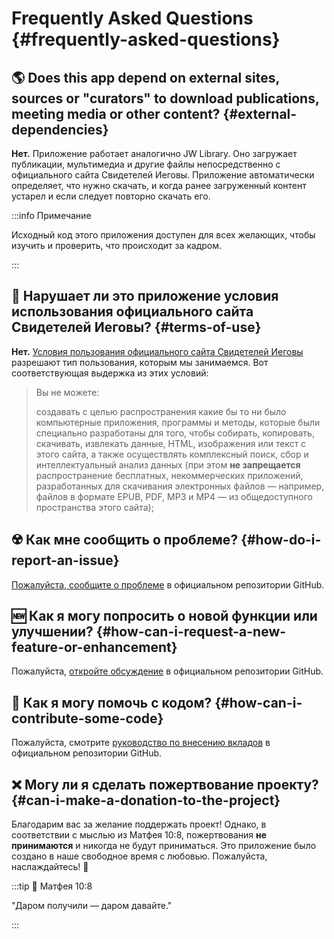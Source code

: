 # Frequently Asked Questions {#frequently-asked-questions}

## :earth_americas: Does this app depend on external sites, sources or "curators" to download publications, meeting media or other content? {#external-dependencies}

**Нет.** Приложение работает аналогично JW Library. Оно загружает публикации, мультимедиа и другие файлы непосредственно с официального сайта Свидетелей Иеговы. Приложение автоматически определяет, что нужно скачать, и когда ранее загруженный контент устарел и если следует повторно скачать его.

:::info Примечание

Исходный код этого приложения доступен для всех желающих, чтобы изучить и проверить, что происходит за кадром.

:::

## :thinking: Нарушает ли это приложение условия использования официального сайта Свидетелей Иеговы? {#terms-of-use}

**Нет.** [Условия пользования официального сайта Свидетелей Иеговы](https://www.jw.org/finder?docid=1011511\&prefer=content) разрешают тип пользования, которым мы занимаемся. Вот соответствующая выдержка из этих условий:

> Вы не можете:
>
> создавать с целью распространения какие бы то ни было компьютерные приложения, программы и методы, которые были специально разработаны для того, чтобы собирать, копировать, скачивать, извлекать данные, HTML, изображения или текст с этого сайта, а также осуществлять комплексный поиск, сбор и интеллектуальный анализ данных (при этом **не запрещается** распространение бесплатных, некоммерческих приложений, разработанных для скачивания электронных файлов — например, файлов в формате EPUB, PDF, MP3 и MP4 — из общедоступного пространства этого сайта);

## :radioactive: Как мне сообщить о проблеме? {#how-do-i-report-an-issue}

[Пожалуйста, сообщите о проблеме](https://github.com/sircharlo/meeting-media-manager/issues) в официальном репозитории GitHub.

## :new: Как я могу попросить о новой функции или улучшении? {#how-can-i-request-a-new-feature-or-enhancement}

Пожалуйста, [откройте обсуждение](https://github.com/sircharlo/meeting-media-manager/discussions) в официальном репозитории GitHub.

## :handshake: Как я могу помочь с кодом? {#how-can-i-contribute-some-code}

Пожалуйста, смотрите [руководство по внесению вкладов](https://github.com/sircharlo/meeting-media-manager/blob/master/CONTRIBUTING.md) в официальном репозитории GitHub.

## :x: Могу ли я сделать пожертвование проекту? {#can-i-make-a-donation-to-the-project}

Благодарим вас за желание поддержать проект! Однако, в соответствии с мыслью из Матфея 10:8, пожертвования **не принимаются** и никогда не будут приниматься. Это приложение было создано в наше свободное время с любовью. Пожалуйста, наслаждайтесь! :tada:

:::tip :book: Матфея 10:8

"Даром получили — даром давайте."

:::
